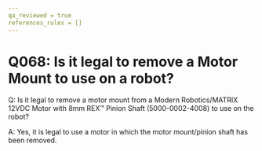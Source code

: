 ```yaml
---
qa_reviewed = true
references_rules = []
---
```


# Q068: Is it legal to remove a  Motor Mount to use on a robot?

Q: Is it legal to remove a motor mount from a Modern Robotics/MATRIX 12VDC Motor with 8mm REX™ Pinion Shaft (5000-0002-4008) to use on the robot?

A: Yes, it is legal to use a motor in which the motor mount/pinion shaft has been removed.